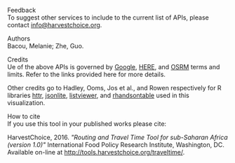 <label>Feedback</label>  
To suggest other services to include to the current list of APIs, please contact info@harvestchoice.org.

<label>Authors</label>  
Bacou, Melanie; Zhe, Guo.

<label>Credits</label>  
Ue of the above APIs is governed by  [Google](https://developers.google.com/maps/documentation/distance-matrix/usage-limits), [HERE](https://developer.here.com/rest-apis/documentation/routing/topics/quick-start.html), and [OSRM](https://github.com/Project-OSRM/osrm-backend/wiki/Api-usage-policy) terms and limits. Refer to the links provided here for more details.

Other credits go to Hadley, Ooms, Jos et al., and Rowen respectively for R libraries [httr](https://github.com/hadley/httr), [jsonlite](https://github.com/jeroenooms/jsonlite),  [listviewer](https://github.com/timelyportfolio/listviewer), and [rhandsontable](http://jrowen.github.io/rhandsontable/) used in this visualization.

<label>How to cite</label>  
If you use this tool in your published works please cite:  

HarvestChoice, 2016. *"Routing and Travel Time Tool for sub-Saharan Africa (version 1.0)"* International Food Policy Research Institute, Washington, DC. Available on-line at http://tools.harvestchoice.org/traveltime/.
